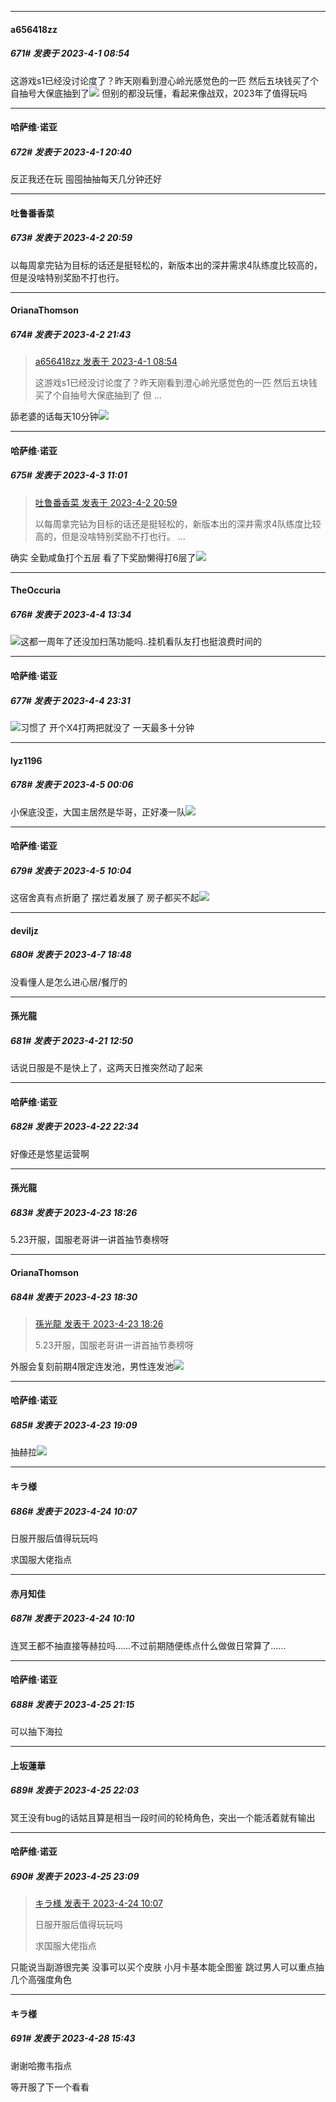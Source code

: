 
*****

####  a656418zz  
##### 671#       发表于 2023-4-1 08:54

这游戏s1已经没讨论度了？昨天刚看到澄心岭光感觉色的一匹 然后五块钱买了个自抽号大保底抽到了<img src="https://static.saraba1st.com/image/smiley/face2017/009.gif" referrerpolicy="no-referrer"> 但别的都没玩懂，看起来像战双，2023年了值得玩吗


*****

####  哈萨维·诺亚  
##### 672#       发表于 2023-4-1 20:40

反正我还在玩 囤囤抽抽每天几分钟还好


*****

####  吐鲁番香菜  
##### 673#       发表于 2023-4-2 20:59

以每周拿完钻为目标的话还是挺轻松的，新版本出的深井需求4队练度比较高的，但是没啥特别奖励不打也行。


*****

####  OrianaThomson  
##### 674#       发表于 2023-4-2 21:43

<blockquote><a href="httphttps://bbs.saraba1st.com/2b/forum.php?mod=redirect&amp;goto=findpost&amp;pid=60294034&amp;ptid=2064120" target="_blank">a656418zz 发表于 2023-4-1 08:54</a>

这游戏s1已经没讨论度了？昨天刚看到澄心岭光感觉色的一匹 然后五块钱买了个自抽号大保底抽到了 但 ...</blockquote>
舔老婆的话每天10分钟<img src="https://static.saraba1st.com/image/smiley/face2017/033.png" referrerpolicy="no-referrer">


*****

####  哈萨维·诺亚  
##### 675#       发表于 2023-4-3 11:01

<blockquote><a href="httphttps://bbs.saraba1st.com/2b/forum.php?mod=redirect&amp;goto=findpost&amp;pid=60309618&amp;ptid=2064120" target="_blank">吐鲁番香菜 发表于 2023-4-2 20:59</a>

以每周拿完钻为目标的话还是挺轻松的，新版本出的深井需求4队练度比较高的，但是没啥特别奖励不打也行。 ...</blockquote>
确实 全勤咸鱼打个五层 看了下奖励懒得打6层了<img src="https://static.saraba1st.com/image/smiley/face2017/252.png" referrerpolicy="no-referrer">


*****

####  TheOccuria  
##### 676#       发表于 2023-4-4 13:34

<img src="https://static.saraba1st.com/image/smiley/face2017/067.png" referrerpolicy="no-referrer">这都一周年了还没加扫荡功能吗..挂机看队友打也挺浪费时间的


*****

####  哈萨维·诺亚  
##### 677#       发表于 2023-4-4 23:31

<img src="https://static.saraba1st.com/image/smiley/face2017/067.png" referrerpolicy="no-referrer">习惯了 开个X4打两把就没了 一天最多十分钟


*****

####  lyz1196  
##### 678#       发表于 2023-4-5 00:06

小保底没歪，大国主居然是华哥，正好凑一队<img src="https://static.saraba1st.com/image/smiley/face2017/037.png" referrerpolicy="no-referrer">


*****

####  哈萨维·诺亚  
##### 679#       发表于 2023-4-5 10:04

这宿舍真有点折磨了 摆烂着发展了 房子都买不起<img src="https://static.saraba1st.com/image/smiley/face2017/067.png" referrerpolicy="no-referrer">


*****

####  deviljz  
##### 680#       发表于 2023-4-7 18:48

没看懂人是怎么进心居/餐厅的

*****

####  孫光龍  
##### 681#       发表于 2023-4-21 12:50

话说日服是不是快上了，这两天日推突然动了起来


*****

####  哈萨维·诺亚  
##### 682#       发表于 2023-4-22 22:34

好像还是悠星运营啊


*****

####  孫光龍  
##### 683#       发表于 2023-4-23 18:26

5.23开服，国服老哥讲一讲首抽节奏榜呀


*****

####  OrianaThomson  
##### 684#       发表于 2023-4-23 18:30

<blockquote><a href="httphttps://bbs.saraba1st.com/2b/forum.php?mod=redirect&amp;goto=findpost&amp;pid=60579993&amp;ptid=2064120" target="_blank">孫光龍 发表于 2023-4-23 18:26</a>

5.23开服，国服老哥讲一讲首抽节奏榜呀</blockquote>
外服会复刻前期4限定连发池，男性连发池<img src="https://static.saraba1st.com/image/smiley/face2017/037.png" referrerpolicy="no-referrer">


*****

####  哈萨维·诺亚  
##### 685#       发表于 2023-4-23 19:09

抽赫拉<img src="https://static.saraba1st.com/image/smiley/face2017/067.png" referrerpolicy="no-referrer">


*****

####  キラ様  
##### 686#       发表于 2023-4-24 10:07

日服开服后值得玩玩吗

求国服大佬指点

*****

####  赤月知佳  
##### 687#       发表于 2023-4-24 10:10

连冥王都不抽直接等赫拉吗……不过前期随便练点什么做做日常算了……


*****

####  哈萨维·诺亚  
##### 688#       发表于 2023-4-25 21:15

可以抽下海拉


*****

####  上坂蓮華  
##### 689#       发表于 2023-4-25 22:03

冥王没有bug的话姑且算是相当一段时间的轮椅角色，突出一个能活着就有输出


*****

####  哈萨维·诺亚  
##### 690#       发表于 2023-4-25 23:09

<blockquote><a href="httphttps://bbs.saraba1st.com/2b/forum.php?mod=redirect&amp;goto=findpost&amp;pid=60588738&amp;ptid=2064120" target="_blank">キラ様 发表于 2023-4-24 10:07</a>

日服开服后值得玩玩吗

求国服大佬指点</blockquote>
只能说当副游很完美 没事可以买个皮肤 小月卡基本能全图鉴 跳过男人可以重点抽几个高强度角色


*****

####  キラ様  
##### 691#       发表于 2023-4-28 15:43

谢谢哈撒韦指点

等开服了下一个看看


